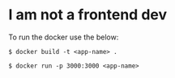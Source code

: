 # I am not a frontend dev

To run the docker use the below:

```
$ docker build -t <app-name> .

$ docker run -p 3000:3000 <app-name>
```
